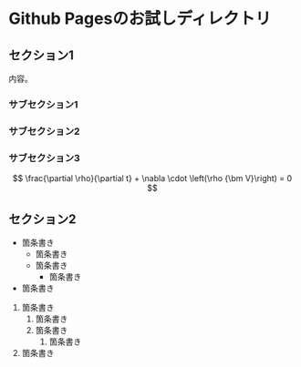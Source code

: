 <!-- - Table of Content
{:toc} -->

<script src="https://polyfill.io/v3/polyfill.min.js?features=es6"></script>
<script id="MathJax-script" async src="https://cdn.jsdelivr.net/npm/mathjax@3/es5/tex-mml-chtml.js"></script>

# Github Pagesのお試しディレクトリ

## セクション1

内容。

### サブセクション1

### サブセクション2

### サブセクション3

$$
\frac{\partial \rho}{\partial t} + \nabla \cdot \left(\rho {\bm V}\right) = 0
$$

## セクション2

- 箇条書き
  - 箇条書き
  - 箇条書き
    - 箇条書き
- 箇条書き

1. 箇条書き
   1. 箇条書き
   2. 箇条書き
      1. 箇条書き
2. 箇条書き
